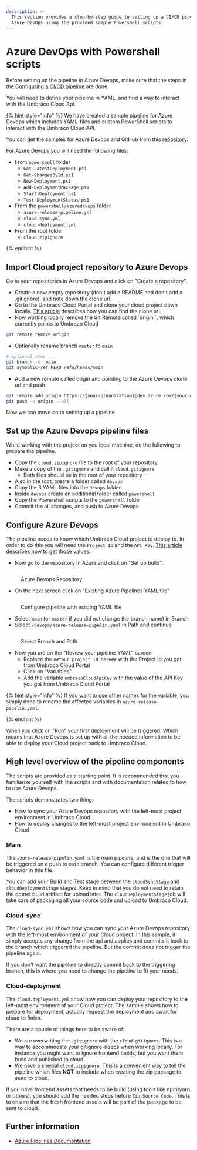 ```yaml
---
description: >-
  This section provides a step-by-step guide to setting up a CI/CD pipeline in
  Azure DevOps using the provided sample Powershell scripts.
---
```


# Azure DevOps with Powershell scripts

Before setting up the pipeline in Azure Devops, make sure that the steps in the [Configuring a CI/CD pipeline](./) are done.

You will need to define your pipeline in YAML, and find a way to interact with the Umbraco Cloud Api.


{% hint style="info" %}
We have created a sample pipeline for Azure Devops which includes YAML-files and custom PowerShell scripts to interact with the Umbraco Cloud API.

You can get the samples for Azure Devops and GitHub from this [repository](https://GitHub.com/umbraco/Umbraco.Cloud.CICDFlow.Samples).

For Azure Devops you will need the following files:
- From `powershell` folder
  - `Get-LatestDeployment.ps1`
  - `Get-ChangesById.ps1`
  - `New-Deployment.ps1`
  - `Add-DeploymentPackage.ps1`
  - `Start-Deployment.ps1`
  - `Test-DeploymentStatus.ps1`
- From the `powershell/azuredevops` folder
  - `azure-release-pipeline.yml`
  - `cloud-sync.yml` 
  - `cloud-deployment.yml`
- From the root folder
  - `cloud.zipignore`

{% endhint %}

## Import Cloud project repository to Azure Devops
Go to your repositories in Azure Devops and click on "Create a repository".

- Create a new empty repository (don't add a README and don't add a .gitignore), and note down the clone url.
- Go to the Umbraco Cloud Portal and clone your cloud project down locally. [This article](../../../working-locally.md#cloning-an-umbraco-cloud-project) describes how you can find the clone url.
- Now working locally remove the Git Remote called `origin``, which currently points to Umbraco Cloud

 ```sh 
 git remote remove origin
 ```

- Optionally rename branch `master` to `main`

 ```sh 
 # optional step
 git branch -m  main
 git symbolic-ref HEAD refs/heads/main
 ```

- Add a new remote called origin and pointing to the Azure Devops clone url and push

 ```sh 
 git remote add origin https://{your-organization}@dev.azure.com/{your-organization}/{azure-project-scope}/_git/{your-repository}
 git push -u origin --all
 ```

Now we can move on to setting up a pipeline.

## Set up the Azure Devops pipeline files

While working with the project on you local machine, do the following to prepare the pipeline.
- Copy the `cloud.zipignore` file to the root of your repository
- Make a copy of the `.gitignore` and call it `cloud.gitignore`
  - Both files should be in the root of your repository
- Also in the root, create a folder called `devops`
- Copy the 3 YAML files into the `devops` folder
- Inside `devops` create an additional folder called `powershell`
- Copy the Powershell scripts to the `powershell` folder
- Commit the all changes, and push to Azure Devops

## Configure Azure Devops

The pipeline needs to know which Umbraco Cloud project to deploy to. In order to do this you will need the `Project ID` and the `API Key`. [This article](README.md#obtaining-the-project-id-and-api-key) describes how to get those values.

- Now go to the repository in Azure and click on "Set up build".

<figure><img src="../../../../.gitbook/assets/azuresetupbuild.png" alt=""><figcaption><p>Azure Devops Repository</p></figcaption></figure>

- On the next screen click on "Existing Azure Pipelines YAML file"

<figure><img src="../../../images/Pipeline3.png" alt=""><figcaption><p>Configure pipeline with existing YAML file</p></figcaption></figure>


- Select `main` (or `master` if you did not change the branch name) in Branch
- Select `/devops/azure-release-pipelin.yaml` in Path and continue

<figure><img src="../../../images/Pipeline4.png" alt=""><figcaption><p>Select Branch and Path</p></figcaption></figure>


- Now you are on the "Review your pipeline YAML" screen
  - Replace the `##Your project Id here##` with the Project Id you got from Umbraco Cloud Portal
  - Click on "Variables"
  - Add the variable `umbracoCloudApiKey` with the value of the API Key you got from Umbraco Cloud Portal




{% hint style="info" %}
If you want to use other names for the variable, you simply need to rename the affected variables in `azure-release-pipelin.yaml`.

{% endhint %}

When you click on "Run" your first deployment will be triggered. Which means that Azure Devops is set up with all the needed information to be able to deploy your Cloud project back to Umbraco Cloud.

## High level overview of the pipeline components

The scripts are provided as a starting point. It is recommended that you familiarize yourself with the scripts and with documentation related to how to use Azure Devops.

The scripts demonstrates two thing:
 - How to sync your Azure Devops repository with the left-most project environment in Umbraco Cloud
 - How to deploy changes to the left-most project environment in Umbraco Cloud 

### Main

The `azure-release-pipelin.yaml` is the main pipeline, and is the one that will be triggered on a push to `main` branch.
You can configure different trigger behavior in this file.

You can add your Build and Test stage between the `cloudSyncStage` and `cloudDeploymentStage` stages. 
Keep in mind that you do not need to retain the dotnet build artifact for upload later. The `cloudDeploymentStage` job will take care of packaging all your source code and upload to Umbraco Cloud. 

### Cloud-sync

The `cloud-sync.yml` shows how you can sync your Azure Devops repository with the left-most environment of your Cloud project.
In this sample, it simply accepts any change from the api and applies and commits it back to the branch which triggered the pipeline. But the commit does not trigger the pipeline again.

If you don't want the pipeline to directly commit back to the triggering branch, this is where you need to change the pipeline to fit your needs. 

### Cloud-deployment

The `cloud.deployment.yml` show how you can deploy your repository to the left-most environment of your Cloud project.
The sample shows how to prepare for deployment, actually request the deployment and await for cloud to finish.

There are a couple of things here to be aware of:
- We are overwriting the `.gitignore` with the `cloud.gitignore`.
  This is a way to accommodate your gitignore-needs when working locally. For instance you might want to ignore frontend builds, but you want them build and published to cloud.  
- We have a special `cloud.zipignore`.
  This is a convenient way to tell the pipeline which files **NOT** to include when creating the zip package to send to cloud.

If you have frontend assets that needs to be build (using tools like npm/yarn or others), you should add the needed steps before `Zip Source Code`. This is to ensure that the fresh frontend assets will be part of the package to be sent to cloud. 

## Further information
- [Azure Pipelines Documentation](https://learn.microsoft.com/en-us/azure/devops/pipelines/)